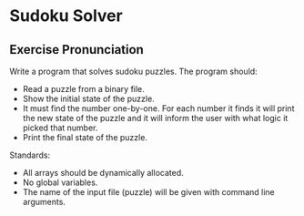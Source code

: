 # Sudoku Solver

## Exercise Pronunciation

Write a program that solves sudoku puzzles. The program should:

- Read a puzzle from a binary file.
- Show the initial state of the puzzle.
- It must find the number one-by-one. For each number it finds it will print the new state of the puzzle
and it will inform the user with what logic it picked that number.
- Print the final state of the puzzle.

Standards:

- All arrays should be dynamically allocated.
- No global variables.
- The name of the input file (puzzle) will be given with command line arguments. 

